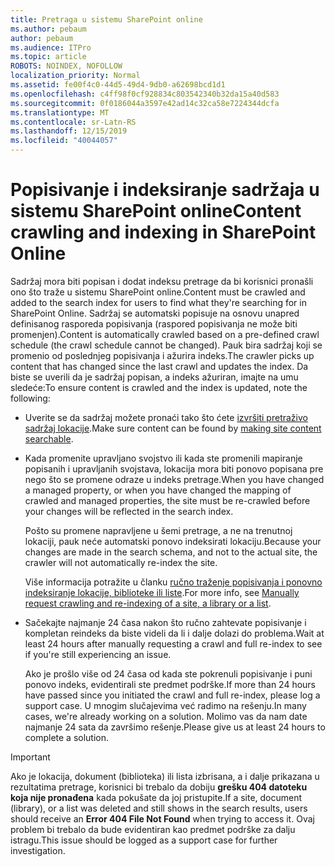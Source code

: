 ```yaml
---
title: Pretraga u sistemu SharePoint online
ms.author: pebaum
author: pebaum
ms.audience: ITPro
ms.topic: article
ROBOTS: NOINDEX, NOFOLLOW
localization_priority: Normal
ms.assetid: fe00f4c0-44d5-49d4-9db0-a62698bcd1d1
ms.openlocfilehash: c4ff98f0cf928834c803542340b32da15a40d583
ms.sourcegitcommit: 0f0186044a3597e42ad14c32ca58e7224344dcfa
ms.translationtype: MT
ms.contentlocale: sr-Latn-RS
ms.lasthandoff: 12/15/2019
ms.locfileid: "40044057"
---
```

# <a name="content-crawling-and-indexing-in-sharepoint-online"></a><span data-ttu-id="c52bb-102">Popisivanje i indeksiranje sadržaja u sistemu SharePoint online</span><span class="sxs-lookup"><span data-stu-id="c52bb-102">Content crawling and indexing in SharePoint Online</span></span>

<span data-ttu-id="c52bb-103">Sadržaj mora biti popisan i dodat indeksu pretrage da bi korisnici pronašli ono što traže u sistemu SharePoint online.</span><span class="sxs-lookup"><span data-stu-id="c52bb-103">Content must be crawled and added to the search index for users to find what they're searching for in SharePoint Online.</span></span> <span data-ttu-id="c52bb-104">Sadržaj se automatski popisuje na osnovu unapred definisanog rasporeda popisivanja (raspored popisivanja ne može biti promenjen).</span><span class="sxs-lookup"><span data-stu-id="c52bb-104">Content is automatically crawled based on a pre-defined crawl schedule (the crawl schedule cannot be changed).</span></span> <span data-ttu-id="c52bb-105">Pauk bira sadržaj koji se promenio od poslednjeg popisivanja i ažurira indeks.</span><span class="sxs-lookup"><span data-stu-id="c52bb-105">The crawler picks up content that has changed since the last crawl and updates the index.</span></span> <span data-ttu-id="c52bb-106">Da biste se uverili da je sadržaj popisan, a indeks ažuriran, imajte na umu sledeće:</span><span class="sxs-lookup"><span data-stu-id="c52bb-106">To ensure content is crawled and the index is updated, note the following:</span></span>

- <span data-ttu-id="c52bb-107">Uverite se da sadržaj možete pronaći tako što ćete [izvršiti pretraživo sadržaj lokacije](https://docs.microsoft.com/sharepoint/make-site-content-searchable).</span><span class="sxs-lookup"><span data-stu-id="c52bb-107">Make sure content can be found by [making site content searchable](https://docs.microsoft.com/sharepoint/make-site-content-searchable).</span></span>

- <span data-ttu-id="c52bb-108">Kada promenite upravljano svojstvo ili kada ste promenili mapiranje popisanih i upravljanih svojstava, lokacija mora biti ponovo popisana pre nego što se promene odraze u indeks pretrage.</span><span class="sxs-lookup"><span data-stu-id="c52bb-108">When you have changed a managed property, or when you have changed the mapping of crawled and managed properties, the site must be re-crawled before your changes will be reflected in the search index.</span></span> 

    <span data-ttu-id="c52bb-109">Pošto su promene napravljene u šemi pretrage, a ne na trenutnoj lokaciji, pauk neće automatski ponovo indeksirati lokaciju.</span><span class="sxs-lookup"><span data-stu-id="c52bb-109">Because your changes are made in the search schema, and not to the actual site, the crawler will not automatically re-index the site.</span></span> 

    <span data-ttu-id="c52bb-110">Više informacija potražite u članku [ručno traženje popisivanja i ponovno indeksiranje lokacije, biblioteke ili liste](https://docs.microsoft.com/sharepoint/crawl-site-conten).</span><span class="sxs-lookup"><span data-stu-id="c52bb-110">For more info, see [Manually request crawling and re-indexing of a site, a library or a list](https://docs.microsoft.com/sharepoint/crawl-site-conten).</span></span>

- <span data-ttu-id="c52bb-111">Sačekajte najmanje 24 časa nakon što ručno zahtevate popisivanje i kompletan reindeks da biste videli da li i dalje dolazi do problema.</span><span class="sxs-lookup"><span data-stu-id="c52bb-111">Wait at least 24 hours after manually requesting a crawl and full re-index to see if you're still experiencing an issue.</span></span> 

    <span data-ttu-id="c52bb-112">Ako je prošlo više od 24 časa od kada ste pokrenuli popisivanje i puni ponovo indeks, evidentirali ste predmet podrške.</span><span class="sxs-lookup"><span data-stu-id="c52bb-112">If more than 24 hours have passed since you initiated the crawl and full re-index, please log a support case.</span></span> <span data-ttu-id="c52bb-113">U mnogim slučajevima već radimo na rešenju.</span><span class="sxs-lookup"><span data-stu-id="c52bb-113">In many cases, we're already working on a solution.</span></span> <span data-ttu-id="c52bb-114">Molimo vas da nam date najmanje 24 sata da završimo rešenje.</span><span class="sxs-lookup"><span data-stu-id="c52bb-114">Please give us at least 24 hours to complete a solution.</span></span>

> [!IMPORTANT]
> <span data-ttu-id="c52bb-115">Ako je lokacija, dokument (biblioteka) ili lista izbrisana, a i dalje prikazana u rezultatima pretrage, korisnici bi trebalo da dobiju **grešku 404 datoteku koja nije pronađena** kada pokušate da joj pristupite.</span><span class="sxs-lookup"><span data-stu-id="c52bb-115">If a site, document (library), or a list was deleted and still shows in the search results, users should receive an **Error 404 File Not Found** when trying to access it.</span></span> <span data-ttu-id="c52bb-116">Ovaj problem bi trebalo da bude evidentiran kao predmet podrške za dalju istragu.</span><span class="sxs-lookup"><span data-stu-id="c52bb-116">This issue should be logged as a support case for further investigation.</span></span> 



